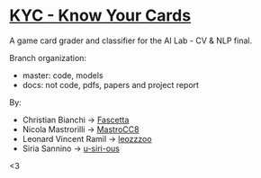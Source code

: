 # [KYC - Know Your Cards](https://docs.google.com/document/d/15KSVZAqyA_GNhRiiGIvUCIxvTrStHTObt-v6eMBhtZU/edit)

A game card grader and classifier for the AI Lab - CV & NLP final.

Branch organization:
- master: code, models
- docs: not code, pdfs, papers and project report

By:
- Christian Bianchi &rarr; [Fascetta](https://github.com/Fascetta)
- Nicola Mastrorilli &rarr; [MastroCC8](https://github.com/MastroCC8) 
- Leonard Vincent Ramil &rarr; [leozzzoo](https://github.com/leozzzoo)
- Siria Sannino &rarr; [u-siri-ous](https://github.com/u-siri-ous)

<3
